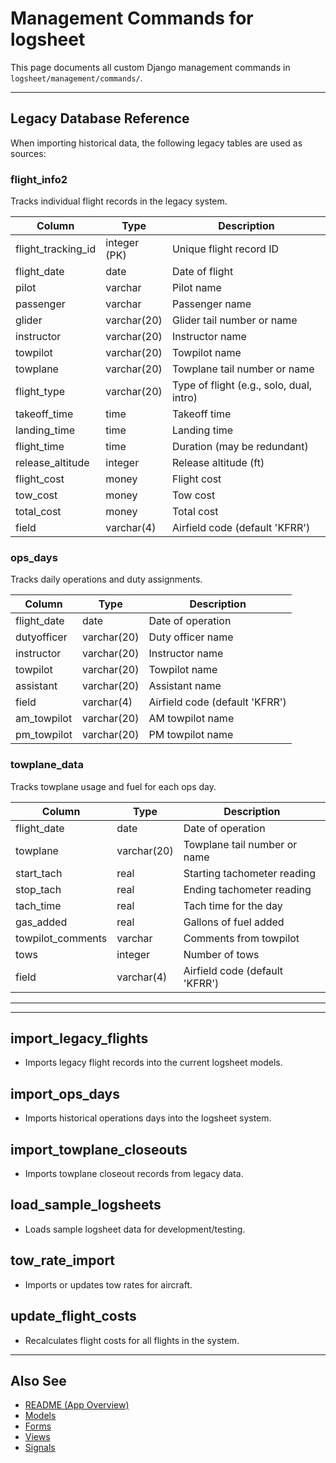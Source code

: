 
# Management Commands for logsheet

This page documents all custom Django management commands in `logsheet/management/commands/`.

---

## Legacy Database Reference

When importing historical data, the following legacy tables are used as sources:

### flight_info2
Tracks individual flight records in the legacy system.

| Column              | Type                    | Description                                 |
|---------------------|-------------------------|---------------------------------------------|
| flight_tracking_id  | integer (PK)            | Unique flight record ID                     |
| flight_date         | date                    | Date of flight                              |
| pilot               | varchar                 | Pilot name                                  |
| passenger           | varchar                 | Passenger name                              |
| glider              | varchar(20)             | Glider tail number or name                  |
| instructor          | varchar(20)             | Instructor name                             |
| towpilot            | varchar(20)             | Towpilot name                               |
| towplane            | varchar(20)             | Towplane tail number or name                |
| flight_type         | varchar(20)             | Type of flight (e.g., solo, dual, intro)    |
| takeoff_time        | time                    | Takeoff time                                |
| landing_time        | time                    | Landing time                                |
| flight_time         | time                    | Duration (may be redundant)                 |
| release_altitude    | integer                 | Release altitude (ft)                       |
| flight_cost         | money                   | Flight cost                                 |
| tow_cost            | money                   | Tow cost                                    |
| total_cost          | money                   | Total cost                                  |
| field               | varchar(4)              | Airfield code (default 'KFRR')              |

### ops_days
Tracks daily operations and duty assignments.

| Column      | Type           | Description                        |
|-------------|----------------|------------------------------------|
| flight_date | date           | Date of operation                  |
| dutyofficer | varchar(20)    | Duty officer name                  |
| instructor  | varchar(20)    | Instructor name                    |
| towpilot    | varchar(20)    | Towpilot name                      |
| assistant   | varchar(20)    | Assistant name                     |
| field       | varchar(4)     | Airfield code (default 'KFRR')     |
| am_towpilot | varchar(20)    | AM towpilot name                   |
| pm_towpilot | varchar(20)    | PM towpilot name                   |

### towplane_data
Tracks towplane usage and fuel for each ops day.

| Column            | Type           | Description                        |
|-------------------|----------------|------------------------------------|
| flight_date       | date           | Date of operation                  |
| towplane          | varchar(20)    | Towplane tail number or name       |
| start_tach        | real           | Starting tachometer reading        |
| stop_tach         | real           | Ending tachometer reading          |
| tach_time         | real           | Tach time for the day              |
| gas_added         | real           | Gallons of fuel added              |
| towpilot_comments | varchar        | Comments from towpilot             |
| tows              | integer        | Number of tows                     |
| field             | varchar(4)     | Airfield code (default 'KFRR')     |

---

---

## import_legacy_flights
- Imports legacy flight records into the current logsheet models.

## import_ops_days
- Imports historical operations days into the logsheet system.

## import_towplane_closeouts
- Imports towplane closeout records from legacy data.

## load_sample_logsheets
- Loads sample logsheet data for development/testing.

## tow_rate_import
- Imports or updates tow rates for aircraft.

## update_flight_costs
- Recalculates flight costs for all flights in the system.

---

## Also See
- [README (App Overview)](README.md)
- [Models](models.md)
- [Forms](forms.md)
- [Views](views.md)
- [Signals](signals.md)
